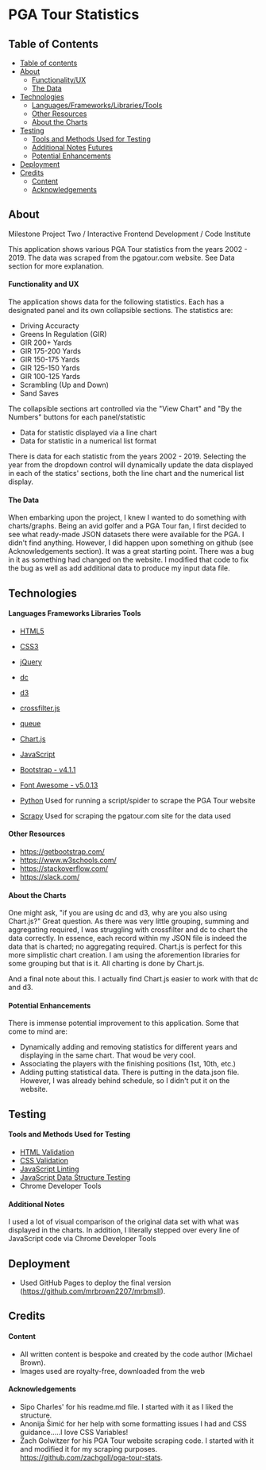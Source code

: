 # PGA Tour Statistics

## Table of Contents

<!--ts-->

- [Table of contents](#Table-of-Contents)
- [About](#About)
  - [Functionality/UX](#Functionality-and-UX)
  - [The Data](#The-Data)
- [Technologies](#Technologies)
  - [Languages/Frameworks/Libraries/Tools](#Languages-Frameworks-Libraries-Tools)
  - [Other Resources](#Other-Resources)
  - [About the Charts](#About-the-Charts)
- [Testing](#Testing)
  - [Tools and Methods Used for Testing](#Tools-and-Methods-Used-for-Testing)
  - [Additional Notes](#Additional-Notes)
  [Futures](#Futures)
  - [Potential Enhancements](#Potential-Enhancements)
- [Deployment](#Deployment)
- [Credits](#Credits)
  - [Content](#Content)
  - [Acknowledgements](#Acknowledgements)
    <!--te-->

## About

Milestone Project Two / Interactive Frontend Development / Code Institute

This application shows various PGA Tour statistics from the years 2002 - 2019. The data was scraped from the pgatour.com website. See Data section for more explanation.

#### Functionality and UX

The application shows data for the following statistics. Each has a designated panel and its own collapsible sections. The statistics are:
- Driving Accuracty
- Greens In Regulation (GIR)
- GIR 200+ Yards
- GIR 175-200 Yards
- GIR 150-175 Yards
- GIR 125-150 Yards
- GIR 100-125 Yards
- Scrambling (Up and Down)
- Sand Saves 

The collapsible sections art controlled via the "View Chart" and "By the Numbers" buttons for each panel/statistic
- Data for statistic displayed via a line chart
- Data for statistic in a numerical list format

There is data for each statistic from the years 2002 - 2019. Selecting the year from the dropdown control will dynamically update the data displayed in each of the statics' sections, both the line chart and the numerical list display.

#### The Data

When embarking upon the project, I knew I wanted to do something with charts/graphs. Being an avid golfer and a PGA Tour fan, I first decided to see what ready-made JSON datasets there were available for the PGA.
I didn't find anything. However, I did happen upon something on github (see Acknowledgements section). It was a great starting point. There was a bug in it as something had changed on the website.
I modified that code to fix the bug as well as add additional data to produce my input data file.

## Technologies

#### Languages Frameworks Libraries Tools

- [HTML5](https://www.w3.org/TR/html5/ "HTML5 Official Site")

- [CSS3](https://www.w3.org/Style/CSS/ "Cascading Style Sheets Official Site")

- [jQuery](http://jquery.com/ "jQuery Official Site")

- [dc](https://dc-js.github.io/dc.js/ "Dimensional Charting JavaScript Library")

- [d3](https://d3js.org/ "Data-Driven Documents")
 
- [crossfilter.js](https://github.com/crossfilter/crossfilter/ "Grouping and Filtering Data")

- [queue](https://github.com/d3/d3-queue/ "Queueing and Deferring Asynchronous Tasks")

- [Chart.js](https://www.chartjs.org/ "JavaScript Charting")

- [JavaScript](https://developer.mozilla.org/en-US/docs/Web/JavaScript/ "JavaScript Official Site")

- [Bootstrap - v4.1.1](https://getbootstrap.com/docs/4.1/getting-started/introduction/ "Bootstrap Official Site")

- [Font Awesome - v5.0.13](https://fontawesome.com/ "Fontawesome Official Site")

- [Python](https://www.python.org/ "Python Official Site")
Used for running a script/spider to scrape the PGA Tour website

- [Scrapy](https://scrapy.org/ "Scrapy - Web Scraping")
Used for scraping the pgatour.com site for the data used

#### Other Resources

- https://getbootstrap.com/
- https://www.w3schools.com/
- https://stackoverflow.com/
- https://slack.com/

#### About the Charts

One might ask, "if you are using dc and d3, why are you also using Chart.js?" Great question. As there was very little grouping, summing and aggregating required, I was struggling with
crossfilter and dc to chart the data correctly. In essence, each record within my JSON file is indeed the data that is charted; no aggregating required. Chart.js is perfect for this more
simplistic chart creation. I am using the aforemention libraries for some grouping but that is it. All charting is done by Chart.js.

And a final note about this. I actually find Chart.js easier to work with that dc and d3.

#### Potential Enhancements

There is immense potential improvement to this application. Some that come to mind are:

- Dynamically adding and removing statistics for different years and displaying in the same chart. That woud be very cool.
- Associating the players with the finishing positions (1st, 10th, etc.)
- Adding putting statistical data. There is putting in the data.json file. However, I was already behind schedule, so I didn't put it on the website.

## Testing

#### Tools and Methods Used for Testing

- [HTML Validation](https://validator.w3.org/ "W3C Markup Validation Service")
- [CSS Validation](http://jigsaw.w3.org/css-validator/ "CSS Validation Service")
- [JavaScript Linting](https://eslint.org/ "JavaScript Linting Service")
- [JavaScript Data Structure Testing](https://jsbin.com/ "JSFiddle-Like Service")
- Chrome Developer Tools

#### Additional Notes

I used a lot of visual comparison of the original data set with what was displayed in the charts. In addition, I literally stepped over every line of JavaScript code via Chrome Developer Tools

## Deployment

- Used GitHub Pages to deploy the final version (https://github.com/mrbrown2207/mrbmsII).

## Credits

#### Content

- All written content is bespoke and created by the code author (Michael Brown).
- Images used are royalty-free, downloaded from the web

#### Acknowledgements

- Sipo Charles' for his readme.md file. I started with it as I liked the structure.
- Anonija Šimić for her help with some formatting issues I had and CSS guidance.....I love CSS Variables!
- Zach Golwitzer for his PGA Tour website scraping code. I started with it and modified it for my scraping purposes. https://github.com/zachgoll/pga-tour-stats.